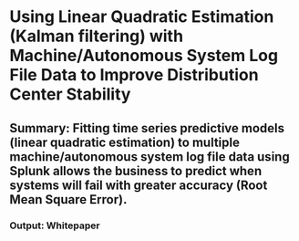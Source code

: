 # Using Linear Quadratic Estimation (Kalman filtering) with Machine/Autonomous System Log File Data to Improve Distribution Center Stability 
## Summary: Fitting time series predictive models (linear quadratic estimation) to multiple machine/autonomous system log file data using Splunk allows the business to predict when systems will fail with greater accuracy (Root Mean Square Error).  
### Output: Whitepaper 

